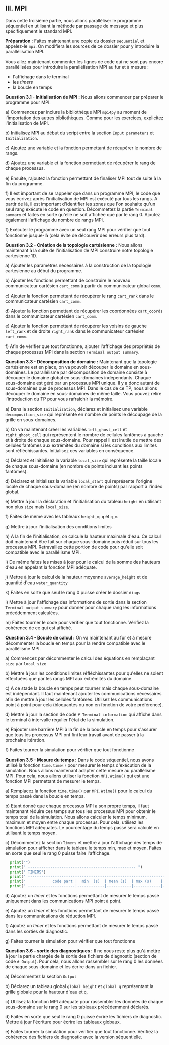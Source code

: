 ## III. MPI

Dans cette troisième partie, nous allons paralléliser le programme séquentiel en utilisant la méthode par passage de message et plus spécifiquement le standard MPI.

**Préparation :** Faites maintenant une copie du dossier `sequentiel` et appelez-le `mpi`.
On modifiera les sources de ce dossier pour y introduire la parallélisation MPI.

Vous allez maintenant commenter les lignes de code qui ne sont pas encore parallélisées pour introduire la parallélisation MPI au fur et à mesure :

* l'affichage dans le terminal
* les *timers*
* la boucle en temps

**Question 3.1 - Initialisation de MPI :** Nous allons commencer par préparer le programme pour MPI.

a) Commencez par inclure la bibliothèque MPI `mpi4py` au moment de l'importation des autres bibliothèques.
Comme pour les exercices, explicitez l'initialisation de MPI.

b) Initialisez MPI au début du script entre la section `Input parameters` et `Initialization`.

c) Ajoutez une variable et la fonction permettant de récupérer le nombre de rangs.

d) Ajoutez une variable et la fonction permettant de récupérer le rang de chaque processus.

e) Ensuite, rajoutez la fonction permettant de finaliser MPI tout de suite à la fin du programme.

f) Il est important de se rappeler que dans un programme MPI, le code que vous écrivez après l'initialisation de MPI est exécuté par tous les rangs.
A partir de là, il est important d'identifier les zones que l'on souhaite qu'un seul rang exécute le code en question.
Décommettez la partie `Terminal summary` et faites en sorte qu'elle ne soit affichée que par le rang 0.
Ajoutez également l'affichage du nombre de rangs MPI.

f) Exécuter le programme avec un seul rang MPI pour vérifier que tout fonctionne jusque-là (cela évite de découvrir des erreurs plus tard).

**Question 3.2 - Création de la topologie cartésienne :** Nous allons maintenant à la suite de l'initialisation de MPI construire notre topologie cartésienne 1D.

a) Ajouter les paramètres nécessaires à la construction de la topologie cartésienne au début du programme.

b) Ajouter les fonctions permettant de construire le nouveau communicateur cartésien `cart_comm` à partir du communicateur global `comm`.

c) Ajouter la fonction permettant de récupérer le rang `cart_rank` dans le communicateur cartésien `cart_comm`.

d) Ajouter la fonction permettant de récupérer les coordonnées `cart_coords` dans le communicateur cartésien `cart_comm`.

e) Ajouter la fonction permettant de récupérer les voisins de gauche `left_rank` et de droite `right_rank` dans le communicateur cartésien `cart_comm`.

f) Afin de vérifier que tout fonctionne, ajouter l'affichage des propriétés de chaque processus MPI dans la section `Terminal output summary`.

**Question 3.3 - Décomposition de domaine :** Maintenant que la topologie cartésienne est en place, on va pouvoir découper le domaine en sous-domaines.
Le parallélisme par décomposition de domaine consiste à découper le domaine global en sous-domaines indépendants.
Chaque sous-domaine est géré par un processus MPI unique.
Il y a donc autant de sous-domaines que de processus MPI.
Dans le cas de ce TP, nous allons découper le domaine en sous-domaines de même taille.
Vous pouvez relire l'introduction du TP pour vous rafraîchir la mémoire.

a) Dans la section `Initialization`, déclarez et initialisez une variable `decomposition_size` qui représente en nombre de points le découpage de la grille en sous-domaines.

b) On va maintenant créer les variables `left_ghost_cell` et `right_ghost_cell` qui représentent le nombre de cellules fantômes à gauche et à droite de chaque sous-domaine.
Pour rappel il est inutile de mettre des cellules fantômes aux extrémités du domaine si les conditions aux limites sont réfléchissantes.
Initialisez ces variables en conséquence.

c) Déclarez et initialisez la variable `local_size` qui représente la taille locale de chaque sous-domaine (en nombre de points incluant les points fantômes).

d) Déclarez et initialisez la variable `local_start` qui représente l'origine locale de chaque sous-domaine (en nombre de points) par rapport à l'index global.

e) Mettre à jour la déclaration et l'initialisation du tableau `height` en utilisant non plus `size` mais `local_size`.

f) Faites de même avec les tableaux  `height_m`, `q` et `q_m`.

g) Mettre à jour l'initialisation des conditions limites

h) A la fin de l'initialisation, on calcule la hauteur maximale d'eau. Ce calcul doit maintenant être fait sur chaque sous-domaine puis réduit sur tous les processus MPI. Retravaillez cette portion de code pour qu'elle soit compatible avec le parallélisme MPI.

i) De même faites les mises à jour pour le calcul de la somme des hauteurs d'eau en appelant la fonction MPI adéquate.

j) Mettre à jour le calcul de la hauteur moyenne `average_height` et de quantité d'eau `water_quantity`

k) Faites en sorte que seul le rang 0 puisse créer le dossier `diags`

l) Mettre à jour l'affichage des informations de sortie dans la section `Terminal output summary` pour donner pour chaque rang les informations précédemment calculées. 

m) Faites tourner le code pour vérifier que tout fonctionne. Vérifiez la cohérence de ce qui est affiché.

**Question 3.4 - Boucle de calcul :** On va maintenant au fur et à mesure décommenter la boucle en temps pour la rendre compatible avec le parallélisme MPI.

a) Commencez par décommenter le calcul des équations en remplaçant `size` par `local_size`

b) Mettre à jour les conditions limites réfléchissantes pour qu'elles ne soient effectuées que par les rangs MPI aux extrémités du domaine.

c) A ce stade la boucle en temps peut tourner mais chaque sous-domaine est indépendant.
Il faut maintenant ajouter les communications nécessaires afin de mettre à jour les cellules fantômes.
Utilisez les communications point à point pour cela (bloquantes ou non en fonction de votre préférence).

d) Mettre à jour la section de code `# Terminal information` qui affiche dans le terminal à intervalle régulier l'état de la simulation.

e) Rajouter une barrière MPI à la fin de la boucle en temps pour s'assurer que tous les processus MPI ont fini leur travail avant de passer à la prochaine itération.

f) Faites tourner la simulation pour vérifier que tout fonctionne

**Question 3.5 - Mesure du temps :** Dans le code séquentiel, nous avons utilisé la fonction `time.time()` pour mesurer le temps d'exécution de la simulation.
Nous allons maintenant adapter cette mesure au parallélisme MPI.
Pour cela, nous allons utiliser la fonction `MPI.Wtime()` qui est une fonction MPI permettant de mesurer le temps.

a) Remplacez la fonction `time.time()` par `MPI.Wtime()` pour le calcul du temps passé dans la boucle en temps.

b) Etant donné que chaque processus MPI a son propre temps, il faut maintenant réduire ces temps sur tous les processus MPI pour obtenir le temps total de la simulation. Nous allons calculer le temps minimum, maximum et moyen entre chaque processus. Pour cela, utilisez les fonctions MPI adéquates. Le pourcentage du temps passé sera calculé en utilisant le temps moyen.

c) Décommentez la section `Timers` et mettre à jour l'affichage des temps de simulation pour afficher dans le tableau le temps min, max et moyen. Faites en sorte que seul le rang 0 puisse faire l'affichage.

```python
  print("")
  print(" ------------------------------------------------ ")
  print(" TIMERS")
  print(" ------------------------------------------------------------------------| ")
  print("            code part |  min  (s)  | mean (s)  | max (s)    | percentage |")
  print(" ---------------------|------------|-----------|------------|------------|")
```

d) Ajoutez un *timer* et les fonctions permettant de mesurer le temps passé uniquement dans les communications MPI point à point.

e) Ajoutez un *timer* et les fonctions permettant de mesurer le temps passé dans les communications de réduction MPI.

f) Ajoutez un *timer* et les fonctions permettant de mesurer le temps passé dans les sorties de diagnostic.

g) Faites tourner la simulation pour vérifier que tout fonctionne

**Question 3.6 - sortie des diagnostiques :** Il ne nous reste plus qu'à mettre à jour la partie chargée de la sortie des fichiers de diagnostic (section de code `# Output`). Pour cela, nous allons rassembler sur le rang 0 les données de chaque sous-domaine et les écrire dans un fichier.

a) Décommentez la section `Output`

b) Déclarez un tableau global `global_height` et `global_q` représentant la grille globale pour la hauteur d'eau et `q`.

c) Utilisez la fonction MPI adéquate pour rassembler les données de chaque sous-domaine sur le rang 0 sur les tableaux précédemment déclarés.

d) Faites en sorte que seul le rang 0 puisse écrire les fichiers de diagnostic. Mettre à jour l'écriture pour écrire les tableaux globaux.

e) Faites tourner la simulation pour vérifier que tout fonctionne. Vérifiez la cohérence des fichiers de diagnostic avec la version séquentielle.